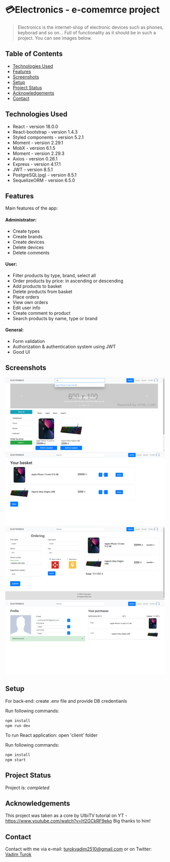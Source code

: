 # 💳Electronics - e-comemrce project
> Electronics is the internet-shop of electronic devices such as phones, keyborad and so on...
> Full of functionality as it should be in such a project. You can see images below.


## Table of Contents
* [Technologies Used](#technologies-used)
* [Features](#features)
* [Screenshots](#screenshots)
* [Setup](#setup)
* [Project Status](#project-status)
* [Acknowledgements](#acknowledgements)
* [Contact](#contact)
<!-- * [License](#license) -->


## Technologies Used
- React - version 18.0.0
- React-bootstrap - version 1.4.3
- Styled components - version 5.2.1
- Moment - version 2.29.1
- MobX - version 6.1.5
- Moment - version 2.29.3
- Axios - version 0.26.1
- Express - version 4.17.1 
- JWT - version 8.5.1
- PostgreSQL(pg) - version 8.5.1
- SequelizeORM - version 6.5.0


## Features
Main features of the app:
#### Administrator:
- Create types
- Create brands
- Create devices
- Delete devices
- Delete comments
#### User:
- Filter products by type, brand, select all
- Order products by price: in ascending or descending
- Add products to basket
- Delete products from basket
- Place orders
- View own orders
- Edit user info
- Create comment to product
- Search products by name, type or brand
#### General:
- Form validation
- Authorization & authentication system using JWT
- Good UI


## Screenshots
![Example screenshot](./demo/img_1.png)
![Example screenshot](./demo/img_2.png)
![Example screenshot](./demo/img_3.png)
![Example screenshot](./demo/img_4.png)
<!-- If you have screenshots you'd like to share, include them here. -->


## Setup
For back-end: create .env file and provide DB credentianls

Run following commands:

```
npm install
npm run dev
```
To run React application: open 'client' folder

Run following commands:

```
npm install
npm start
```


## Project Status
Project is: _completed_


## Acknowledgements
This project was taken as a core by UlbiTV tutorial on YT - https://www.youtube.com/watch?v=H2GCkRF9eko
Big thanks to him!


## Contact
Contact with me via e-mail: turokvadim2510@gmail.com or on Twitter: [Vadim Turok](https://twitter.com/stefanio228)


<!-- Optional -->
<!-- ## License -->
<!-- This project is open source and available under the [... License](). -->


